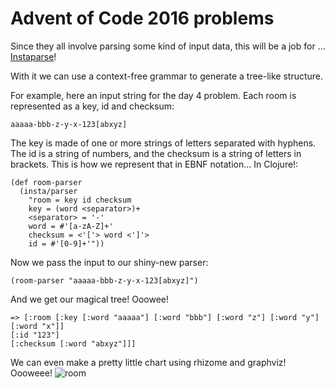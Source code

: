 # Advent of Code 2016 problems

Since they all involve parsing some kind of input data, this will be a job for ... [Instaparse](https://github.com/Engelberg/instaparse)!

With it we can use a context-free grammar to generate a tree-like structure.

For example, here an input string for the day 4 problem.
Each room is represented as a key, id and checksum:

    aaaaa-bbb-z-y-x-123[abxyz]

The key is made of one or more strings of letters separated with hyphens.
The id is a string of numbers, and the checksum is a string of letters in brackets.
This is how we represent that in EBNF notation... In Clojure!:
  
    (def room-parser
      (insta/parser
        "room = key id checksum
        key = (word <separator>)+
        <separator> = '-'
        word = #'[a-zA-Z]+'
        checksum = <'['> word <']'>
        id = #'[0-9]+'"))
        
 Now we pass the input to our shiny-new parser:

    (room-parser "aaaaa-bbb-z-y-x-123[abxyz]")
    
And we get our magical tree! Ooowee!
  
    => [:room [:key [:word "aaaaa"] [:word "bbb"] [:word "z"] [:word "y"] [:word "x"]]
    [:id "123"]
    [:checksum [:word "abxyz"]]]

We can even make a pretty little chart using rhizome and graphviz! Oooweee!
![room](https://github.com/sdfwer124/interview-problems/blob/master/room.png)
